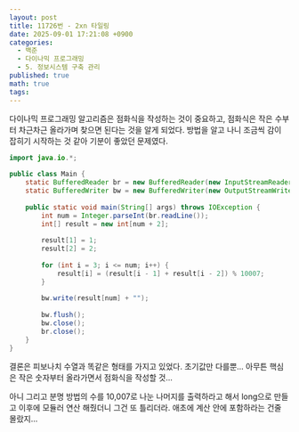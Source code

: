 ```yaml
---
layout: post
title: 11726번 - 2xn 타일링
date: 2025-09-01 17:21:08 +0900
categories:
  - 백준
  - 다이나믹 프로그래밍
  - 5. 정보시스템 구축 관리
published: true
math: true
tags:
---
```

다이나믹 프로그래밍 알고리즘은 점화식을 작성하는 것이 중요하고, 점화식은 작은 수부터 차근차근 올라가며 찾으면 된다는 것을 알게 되었다. 방법을 알고 나니 조금씩 감이 잡히기 시작하는 것 같아 기분이 좋았던 문제였다.

```java
import java.io.*;  
  
public class Main {  
    static BufferedReader br = new BufferedReader(new InputStreamReader(System.in));  
    static BufferedWriter bw = new BufferedWriter(new OutputStreamWriter(System.out));  
  
    public static void main(String[] args) throws IOException {  
        int num = Integer.parseInt(br.readLine());  
        int[] result = new int[num + 2];  
  
        result[1] = 1;  
        result[2] = 2;  
  
        for (int i = 3; i <= num; i++) {  
            result[i] = (result[i - 1] + result[i - 2]) % 10007;  
        }  
  
        bw.write(result[num] + "");  
  
        bw.flush();  
        bw.close();  
        br.close();  
    }  
}
```

결론은 피보나치 수열과 똑같은 형태를 가지고 있었다. 초기값만 다를뿐... 아무튼 핵심은 작은 숫자부터 올라가면서 점화식을 작성할 것... 

아니 그리고 분명 방법의 수를 10,007로 나눈 나머지를 출력하라고 해서 long으로 만들고 이후에 모듈러 연산 해줬더니 그건 또 틀리더라. 애초에 계산 안에 포함하라는 건줄 몰랐지...